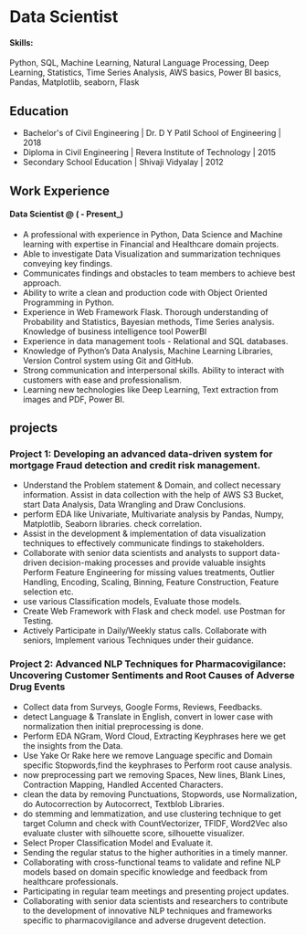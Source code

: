 # Data Scientist

#### Skills: 
Python, SQL, Machine Learning, Natural Language Processing, Deep Learning, Statistics, Time Series Analysis, AWS basics, Power BI basics, Pandas, Matplotlib, seaborn, Flask

## Education
- Bachelor's of Civil Engineering | Dr. D Y Patil School of Engineering | 2018
- Diploma in Civil Engineering | Revera Institute of Technology | 2015
- Secondary School Education | Shivaji Vidyalay | 2012

## Work Experience
#### Data Scientist @ ( - Present_)
- A professional with experience in Python, Data Science and Machine learning with expertise in Financial and Healthcare domain projects.
- Able to investigate Data Visualization and summarization techniques conveying key findings.
- Communicates findings and obstacles to team members to achieve best approach.
- Ability to write a clean and production code with Object Oriented Programming in Python.
- Experience in Web Framework Flask. Thorough understanding of Probability and Statistics, Bayesian methods, Time Series analysis. Knowledge of business intelligence tool PowerBI
- Experience in data management tools - Relational and SQL databases.
- Knowledge of Python’s Data Analysis, Machine Learning Libraries, Version Control system using Git and GitHub.
- Strong communication and interpersonal skills. Ability to interact with customers with ease and professionalism.
- Learning new technologies like Deep Learning, Text extraction from images and PDF, Power BI.

## projects
### Project 1: Developing an advanced data-driven system for mortgage Fraud detection and credit risk management.

- Understand the Problem statement & Domain, and collect necessary information. Assist in data collection with the help of AWS S3 Bucket, start Data Analysis, Data Wrangling and Draw Conclusions.
- perform EDA like Univariate, Multivariate analysis by Pandas, Numpy, Matplotlib, Seaborn libraries. check correlation.
- Assist in the development & implementation of data visualization techniques to effectively communicate findings to stakeholders.
- Collaborate with senior data scientists and analysts to support data-driven decision-making processes and provide valuable insights Perform Feature Engineering for missing values treatments, Outlier Handling, Encoding, Scaling, Binning, Feature Construction, Feature selection etc.
- use various Classification models, Evaluate those models.
- Create Web Framework with Flask and check model. use Postman for Testing.
- Actively Participate in Daily/Weekly status calls. Collaborate with seniors, Implement various Techniques under their guidance.

### Project 2: Advanced NLP Techniques for Pharmacovigilance: Uncovering Customer Sentiments and Root Causes of Adverse Drug Events

- Collect data from Surveys, Google Forms, Reviews, Feedbacks.
- detect Language & Translate in English, convert in lower case with normalization then initial preprocessing is done.
- Perform EDA NGram, Word Cloud, Extracting Keyphrases here we get the insights from the Data.
- Use Yake Or Rake here we remove Language specific and Domain specific Stopwords,find the keyphrases to Perform root cause analysis.
- now preprocessing part we removing Spaces, New lines, Blank Lines, Contraction Mapping, Handled Accented Characters.
- clean the data by removing Punctuations, Stopwords, use Normalization, do Autocorrection by Autocorrect, Textblob Libraries.
- do stemming and lemmatization, and use clustering technique to get target Column and check with CountVectorizer, TFIDF, Word2Vec also evaluate cluster with silhouette score, silhouette visualizer.
- Select Proper Classification Model and Evaluate it.
- Sending the regular status to the higher authorities in a timely manner.
- Collaborating with cross-functional teams to validate and refine NLP models based on domain specific knowledge and feedback from healthcare professionals.
- Participating in regular team meetings and presenting project updates.
- Collaborating with senior data scientists and researchers to contribute to the development of innovative NLP techniques and frameworks specific to pharmacovigilance and adverse drugevent detection.
